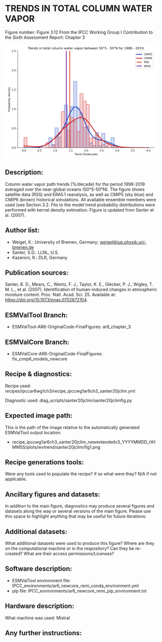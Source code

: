 
TRENDS IN TOTAL COLUMN WATER VAPOR
==================================

Figure number: Figure 3.12
From the IPCC Working Group I Contribution to the Sixth Assessment Report: Chapter 3

![Figure 3.12](../images/ar6_wg1_chap3_figure3_12_water_vapor_trends.png?raw=true)


Description:
------------
Column water vapor path trends (%/decade) for the period 1998-2019 averaged over 
the near-global oceans (50°S-50°N). The figure shows satellite data (RSS) and 
ERA5.1 reanalysis, as well as CMIP5 (sky blue) and CMIP6 (brown) historical 
simulations. All available ensemble members were used (see Section 3.2. Fits to 
the model trend probability distributions were performed with kernel density 
estimation. Figure is updated from Santer et al. (2007). 


Author list:
------------
- Weigel, K.: University of Bremen, Germany; weigel@iup.physik.uni-bremen.de
- Santer, S.D.: LLNL, U.S.
- Kazeroni, R.: DLR, Germany


Publication sources:
--------------------
Santer, B. D., Mears, C., Wentz, F. J., Taylor, K. E., Glecker, P. J., Wigley, 
T. M. L., et al. (2007). Identification of human-induced changes in atmospheric 
moisture content. Proc. Natl. Acad. Sci. 25. Available at: https://doi.org/10.1073/pnas.0702872104.


ESMValTool Branch:
------------------
- ESMValTool-AR6-OriginalCode-FinalFigures: ar6_chapter_3


ESMValCore Branch:
------------------
- ESMValCore-AR6-OriginalCode-FinalFigures: fix_cmip6_models_newcore


Recipe & diagnostics:
---------------------
Recipe used: recipes/ipccar6wg1ch3/recipe_ipccwg1ar6ch3_santer20jclim.yml

Diagnostic used: diag_scripts/santer20jclim/santer20jclimfig.py


Expected image path:
--------------------
This is the path of the image relative to the automatically generated ESMValTool output location:
- recipe_ipccwg1ar6ch3_santer20jclim_newextendedv3_YYYYMMDD_HHMMSS/plots/wvtrend/santer20jclim/fig1.png


Recipe generations tools: 
-------------------------
Were any tools used to populate the recipe? if so what were they? N/A if not applicable. 


Ancillary figures and datasets:
-------------------------------
In addition to the main figure, diagnostics may produce several figures and datasets along the way or several versions of the main figure. Please use this space to highlight anything that may be useful for future iterations:


Additional datasets:
--------------------
What additional datasets were used to produce this figure?
Where are they on the computational machine or in the respository?
Can they be re-created?
What are their access permissions/Licenses?


Software description:
---------------------
- ESMValTool environment file: IPCC_environments/ar6_newcore_remi_conda_environment.yml
- pip file: IPCC_environments/ar6_newcore_remi_pip_environment.txt


Hardware description:
---------------------
What machine was used: Mistral


Any further instructions: 
-------------------------
